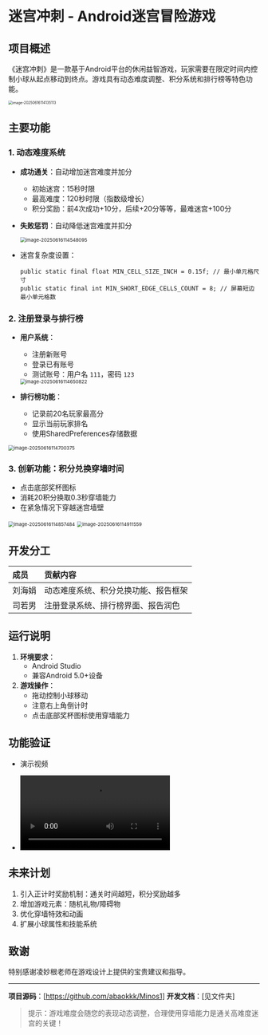 # 迷宫冲刺 - Android迷宫冒险游戏

## 项目概述

《迷宫冲刺》是一款基于Android平台的休闲益智游戏，玩家需要在限定时间内控制小球从起点移动到终点。游戏具有动态难度调整、积分系统和排行榜等特色功能。

<img src="./README.assets/image-20250616114135113.png" alt="image-20250616114135113" style="zoom: 50%;" />

## 主要功能

### 1. 动态难度系统

- **成功通关**：自动增加迷宫难度并加分

  - 初始迷宫：15秒时限
  - 最高难度：120秒时限（指数级增长）
  - 积分奖励：前4次成功+10分，后续+20分等等，最难迷宫+100分

- **失败惩罚**：自动降低迷宫难度并扣分

  <img src="./README.assets/image-20250616114548095.png" alt="image-20250616114548095" style="zoom: 67%;" />

- 迷宫复杂度设置：

  ```
  public static final float MIN_CELL_SIZE_INCH = 0.15f; // 最小单元格尺寸
  public static final int MIN_SHORT_EDGE_CELLS_COUNT = 8; // 屏幕短边最小单元格数
  ```

### 2. 注册登录与排行榜

- **用户系统**：

  - 注册新账号
  - 登录已有账号
  - 测试账号：用户名 `111`，密码 `123`

  <img src="./README.assets/image-20250616114650822.png" alt="image-20250616114650822" style="zoom: 67%;" />

- **排行榜功能**：

  - 记录前20名玩家最高分
  - 显示当前玩家排名
  - 使用SharedPreferences存储数据

<img src="./README.assets/image-20250616114700375.png" alt="image-20250616114700375" style="zoom: 67%;" />

### 3. 创新功能：积分兑换穿墙时间

- 点击底部奖杯图标
- 消耗20积分换取0.3秒穿墙能力
- 在紧急情况下穿越迷宫墙壁

​       								    <img src="./README.assets/image-20250616114857484.png" alt="image-20250616114857484" style="zoom:67%;" />									<img src="./README.assets/image-20250616114911559.png" alt="image-20250616114911559" style="zoom:67%;" />

## 开发分工

| 成员   | 贡献内容                             |
| :----- | :----------------------------------- |
| 刘海娟 | 动态难度系统、积分兑换功能、报告框架 |
| 司若男 | 注册登录系统、排行榜界面、报告润色   |

## 运行说明

1. **环境要求**：
   - Android Studio
   - 兼容Android 5.0+设备
2. **游戏操作**：
   - 拖动控制小球移动
   - 注意右上角倒计时
   - 点击底部奖杯图标使用穿墙能力

## 功能验证

- 演示视频

- <video src="./../../../../Videos/计算机网络实验/屏幕录制 2025-06-10 181439.mp4"></video>

## 未来计划

1. 引入正计时奖励机制：通关时间越短，积分奖励越多
2. 增加游戏元素：随机礼物/障碍物
3. 优化穿墙特效和动画
4. 扩展小球属性和技能系统

## 致谢

特别感谢凌妙根老师在游戏设计上提供的宝贵建议和指导。

------

**项目源码**：[https://github.com/abaokkk/Minos1]
**开发文档**：[见文件夹]



> 提示：游戏难度会随您的表现动态调整，合理使用穿墙能力是通关高难度迷宫的关键！
